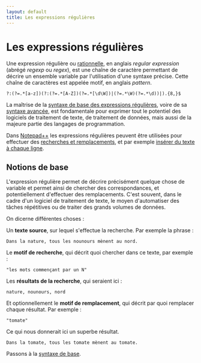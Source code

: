 ```yaml
---
layout: default
title: Les expressions régulières
---
```

# Les expressions régulières

Une expression régulière ou [rationnelle](https://fr.wikipedia.org/wiki/Expression_rationnelle), en anglais *regular expression* (abrégé *regexp* ou *regex*), est une chaîne de caractère permettant de décrire un ensemble variable par l'utilisation d'une syntaxe précise. Cette chaîne de caractères est appelée motif, en anglais *pattern*.

```regexp
?:(?=.*[a-z])(?:(?=.*[A-Z])(?=.*[\d\W])|(?=.*\W)(?=.*\d))|).{8,}$
```

La maîtrise de la [syntaxe de base des expressions régulières](expressions-regulieres-syntaxe-de-base.md), voire de sa [syntaxe avancée](expressions-regulieres-syntaxe-avancee.md), est fondamentale pour exprimer tout le potentiel des logiciels de traitement de texte, de traitement de données, mais aussi de la majeure partie des langages de programmation.

Dans [Notepad++](notepad++.md) les expressions régulières peuvent être utilisées pour effectuer des [recherches et remplacements](recherches-et-remplacements.md), et par exemple [insérer du texte à chaque ligne](inserer-du-texte.md).

## Notions de base

L'expression régulière permet de décrire précisément quelque chose de variable et permet ainsi de chercher des correspondances, et potentiellement d'effectuer des remplacements. C'est souvent, dans le cadre d'un logiciel de traitement de texte, le moyen d'automatiser des tâches répétitives ou de traiter des grands volumes de données.

On dicerne différentes choses :

Un **texte source**, sur lequel s'effectue la recherche. Par exemple la phrase :

    Dans la nature, tous les nounours mènent au nord.

Le **motif de recherche**, qui décrit quoi chercher dans ce texte, par exemple :

    "les mots commençant par un N"

Les **résultats de la recherche**, qui seraient ici :

    nature, nounours, nord

Et optionnellement le **motif de remplacement**, qui décrit par quoi remplacer chaque résultat. Par exemple :

    "tomate"

Ce qui nous donnerait ici un superbe résultat.

    Dans la tomate, tous les tomate mènent au tomate.

Passons à la [syntaxe de base](expressions-regulieres-syntaxe-de-base.md).
